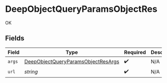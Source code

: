 # DeepObjectQueryParamsObjectRes

OK


## Fields

| Field                                                                                               | Type                                                                                                | Required                                                                                            | Description                                                                                         |
| --------------------------------------------------------------------------------------------------- | --------------------------------------------------------------------------------------------------- | --------------------------------------------------------------------------------------------------- | --------------------------------------------------------------------------------------------------- |
| `args`                                                                                              | [DeepObjectQueryParamsObjectResArgs](../../models/operations/DeepObjectQueryParamsObjectResArgs.md) | :heavy_check_mark:                                                                                  | N/A                                                                                                 |
| `url`                                                                                               | *string*                                                                                            | :heavy_check_mark:                                                                                  | N/A                                                                                                 |